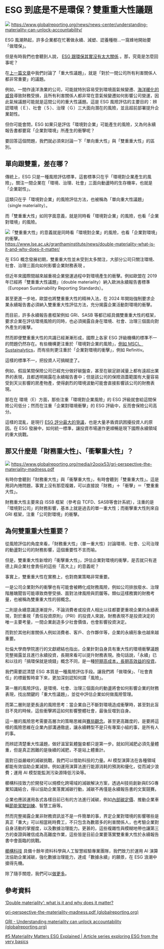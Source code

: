 # ESG 到底是不是環保？雙重重大性議題

![](../005-Files/.webp)
https://www.globalreporting.org/news/news-center/understanding-materiality-can-unlock-accountability/


ESG 風潮熱起，許多企業都在忙著做永續、減塑、認養種樹...一窩蜂地開始要「做環保」。

但是有時我們也會聽到人說， [ESG 跟環保其實沒有太大關係](https://udn.com/news/story/6811/6359478) 。那，究竟是怎麼回事呢？

在[上一篇文章](https://combogic.com/blog/materiality-explained.html)中我們討論了「重大性議題」，就是「對於一間公司所有利害關係人都非常重要」的議題。

例如，一間作遠洋漁業的公司，可能就特別容易受到環境面氣候變遷、[海洋暖化的威脅](https://combogic.com/blog/ipcc-ar6-what-to-know.html)導致財務受損，且所有利害關係人都非常在意氣候變遷如何影響公司營運，因此氣候議題可能就是這間公司的重大性議題。這是 ESG 風險評估的主要目的：辨認環境（Ｅ）、社會（Ｓ）、治理（Ｇ）三大面向潛在的風險，並且超前部署提升企業韌性。

但你可能會問，ESG 如果只是評估「環境對企業」可能產生的風險，又為何永續報告書都要寫「企業對環境」所產生的衝擊呢？

要回答這個問題，我們就必須來討論一下「單向重大性」與「雙重重大性」的區別。

## 單向跟雙重，差在哪？

傳統上，ESG 只是一種風險評估標準，這套標準只在乎「環境對企業產生的風險」，關注一間企業在「環境、治理、社會」三面向動盪時的生存機率，也就是「企業韌性」。

這類只在乎「環境對企業」的風險評估方法，也被稱為「單向重大性議題」（single materiality）。

而「雙重重大性」如同字面意義，就是同時看「環境對企業」的風險，也看「企業對環境」的風險。

![「雙重重大性」的意義就是同時看「環境對企業」的風險，也看「企業對環境」的衝擊。](../005-Files/「雙重重大性」的意義就是同時看「環境對企業」的風險，也看「企業對環境」的衝擊。.webp)
https://www.lse.ac.uk/granthaminstitute/news/double-materiality-what-is-it-and-why-does-it-matter/

在 ESG 概念發展初期，雙重重大性並未受到太多關注，大部分公司只關注環境、社會、治理三面向如何影響企業財務表現 。

但近年來國際間越來越重視企業營運過程中對環境產生的衝擊。例如歐盟在 2019 年已經將「雙重重大性議題」（double materiality）納入歐洲永續報告書標準（European Sustainability Reporting Standards）。

甚至更進一步地，歐盟也將雙重重大性的精神入法，在 2024 年開始強制要求企業永續報告書必須納入雙重重大性評估方法，充分揭露企業活動對環境的衝擊。

而目前，許多永續報告書框架例如 GRI、SASB 等都已經具備雙重重大性的框架，要求企業在評估環境風險的同時，也必須揭露自身在環境、社會、治理三個面向對外產生的衝擊。

然而即便雙重重大性的共識已經漸漸形成，國際上各家 ESG 評級機構的標準不一的問題仍然存在。有些機構更注重於「環境對企業的風險」，[例如 MSCI、Sustainalytics](https://www.financierworldwide.com/esg-ratings-key-considerations-for-stakeholders)，而有些則更注重於「企業對環境的衝擊」，例如 Refinitiv。

這樣的標準不一，把投資人可搞糊塗了。

例如，假設某間保險公司已經充分做好碳盤查，甚至在碳足跡減量上都有遠超出業界的表現，且都透明揭露在永續報告書中；但是該公司的保險涵蓋範圍有大量容易受到天災影響的房產物產，使得劇烈的環境波動可能會直接影響該公司的財務表現。

那在在 環境（E）方面，那些注重「環境對企業風險」的 ESG 評級就會給這間保險公司低分；然而在注重「企業對環境衝擊」的 ESG 評級中，反而會保險公司高分。

這樣的混亂，是現行 [ESG 評分最大的爭議](https://combogic.com/blog/anti-esg-movement.html)，也是大量矛盾資訊困擾投資人的原因。在 ESG 發展中，如何統一標準，讓投資市場運作更順暢是現下國際永續領域的重大挑戰。


## 那又什麼是「財務重大性」、「衝擊重大性」？

![](../005-Files/.webp)
https://www.globalreporting.org/media/r2oojx53/gri-perspective-the-materiality-madness.pdf

有時你會聽到「財務重大性」與「衝擊重大性」，有時會聽到「雙重重大性」。這是用詞內捲問題，事實上沒有那麼複雜，可以直接說「財務」＋「衝擊」＝「雙重重大性」。

財務重大性主要來自 ISSB 框架（參考自 TCFD、SASB等會計系統），注重的是「環境對公司」的財務影響，基本上就是過去的單一重大性；而衝擊重大性則來自 GRI 框架，注重「公司對環境」的衝擊。

## 為何雙重重大性重要？

從風險評估的角度來看，「財務重大性」（單一重大性）討論環境、社會、公司治理的動盪對公司的財務影響，這個重要性不言而喻。

但是，雙重重大性新增的「衝擊重大性」，評估企業對環境的衝擊，是否就只有道德上與企業社會責任的這些「高大上」的意義呢？

事實上，雙重重大性在實務上，也對商業策略非常重要。

一是公司企業對外的衝擊也有可能會被轉化成財務風險，例如公司排放廢水、治理階層醜聞皆可能導致商譽受損、面對法律風險與罰鍰等。類似這樣務實的財務考量，也被稱為雙重重大性的弱概念。

二則是永續意識逐漸提升，不論消費者或投資人相比以往都要更重視企業的永續表現，對於重視「責任投資原則」（PRI）的投資人來說，財務表現不是投資決定的唯一主要考量，一間企業創造多少社會價值，也會影響投資決定。

而對於其他利害關係人例如消費者、客戶、合作夥伴等，企業的永續形象也越來越重要。

杜倫大學商學院進行的文獻總結也指出，企業針對自身具有重大性的環境衝擊議題完整揭露並且進行永續投資，長期來看可以提升財務表現。換句話說，「永續」已和以往的「搞環保就是燒錢」概念不同，是一種[短期高成本，長期高效益的投資](https://combogic.com/blog/content_0.html)。

我們需要認清楚 ESG 本質是一種風險評估手段。讓我們將「做環保」、「社會責任」的標籤暫時拿下來，更加深刻認知何謂「風險」。

第一層的風險評估，是環境、社會、治理三個面向的動盪將會如何影響企業的財務表現，找出關鍵的「重大性議題」，並從中評估企業如何做風險管理。

而第二層則是更長遠的風險思考：當企業自己不斷對環境造成衝擊時，甚至對此盲目不見的時候，這些衝擊將這如何影響整體社會，最後反噬到自身。

這一層的風險思考需要高層次的策略思維與[賽局觀念](https://combogic.com/blog/gametheory-net-zero.html)。甚至更高難度的，是要將這樣的風險思維在企業內部溝通徹底，讓永續轉型不是只有專案小組的事，是所有人的事。

而辨認清楚重大性議題，做好溫室氣體盤查都只是第一步。就如同減肥必須先量體重，但是真正困難的是後續的減肥，不是站上體重計。

面對日益嚴峻的減碳挑戰，我們可以借助科技的力量。AI 模型演算法在各種領域都能有效協助企業減排。例如運用演算法進行能源消耗的預測和優化，從而減少浪費；運用 AI 模型能監測污染源降低污染等。

櫛構科技致力於開發可以規模化跨場域的減碳解決方案，透過AI技術創新與ESG專業知識結合，得以協助企業落實減碳行動，減碳不再僅是永續報告書的文案競賽。

企業也應該運用各式各樣目前已有的方法進行減碳，例如[內部碳定價](https://combogic.com/blog/internal-carbon-pricing.html)、推動企業車輛[節能駕駛訓練](https://combogic.com/blog/eco-driving-case.html)、智慧工廠等。

然而完整揭露企業非財務資訊並不是一件簡單的事，界定企業對環境的影響哪些是真正「重大」可以相當耗時費工，不只包含為數眾多的利害關係人，也考驗企業對自身活動的掌握度，以及數據治理能力。更甚的，這些複雜性與模糊地帶也讓第三方的查證與確信成為高難度作業，這些皆是目前企業要落實雙重重大性於永續報告書中會面臨的挑戰。

[櫛構科技](https://combogic.com/) 具備十餘年資料科學與人工智慧經驗專業團隊，我們致力於運用 AI  演算法協助企業減碳，強化數據治理能力，達成「數據永續」的願景，在 ESG 浪潮中搶得先機。

除了隨手關燈，我們可以[做更多](https://combogic.com/)。



## 參考資料

[‘Double materiality’: what is it and why does it matter?](https://www.lse.ac.uk/granthaminstitute/news/double-materiality-what-is-it-and-why-does-it-matter/)

[gri-perspective-the-materiality-madness.pdf (globalreporting.org)](https://www.globalreporting.org/media/r2oojx53/gri-perspective-the-materiality-madness.pdf)

[GRI - Understanding materiality can unlock accountability (globalreporting.org)](https://www.globalreporting.org/news/news-center/understanding-materiality-can-unlock-accountability/)

[#5 Materiality Matters ESG Explained | Article series exploring ESG from the very basics](https://www2.deloitte.com/hu/en/blog/esg-explained/2021/esg-explained-5-materiality-matters.html)